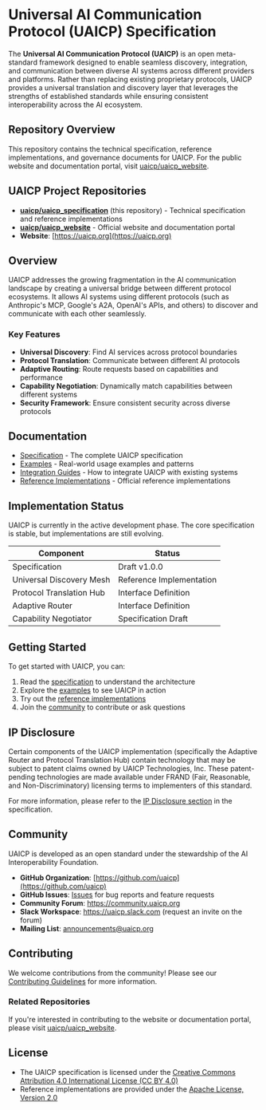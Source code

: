 # Universal AI Communication Protocol (UAICP) Specification

The **Universal AI Communication Protocol (UAICP)** is an open meta-standard framework designed to enable seamless discovery, integration, and communication between diverse AI systems across different providers and platforms. Rather than replacing existing proprietary protocols, UAICP provides a universal translation and discovery layer that leverages the strengths of established standards while ensuring consistent interoperability across the AI ecosystem.

## Repository Overview

This repository contains the technical specification, reference implementations, and governance documents for UAICP. For the public website and documentation portal, visit [uaicp/uaicp_website](https://github.com/uaicp/uaicp_website).

## UAICP Project Repositories

- **[uaicp/uaicp_specification](https://github.com/uaicp/uaicp_specification)** (this repository) - Technical specification and reference implementations
- **[uaicp/uaicp_website](https://github.com/uaicp/uaicp_website)** - Official website and documentation portal
- **Website**: [https://uaicp.org](https://uaicp.org)

## Overview

UAICP addresses the growing fragmentation in the AI communication landscape by creating a universal bridge between different protocol ecosystems. It allows AI systems using different protocols (such as Anthropic's MCP, Google's A2A, OpenAI's APIs, and others) to discover and communicate with each other seamlessly.

### Key Features

- **Universal Discovery**: Find AI services across protocol boundaries
- **Protocol Translation**: Communicate between different AI protocols
- **Adaptive Routing**: Route requests based on capabilities and performance
- **Capability Negotiation**: Dynamically match capabilities between different systems
- **Security Framework**: Ensure consistent security across diverse protocols

## Documentation

- [Specification](docs/specification/specification.md) - The complete UAICP specification
- [Examples](docs/examples/) - Real-world usage examples and patterns
- [Integration Guides](docs/integration-guides/) - How to integrate UAICP with existing systems
- [Reference Implementations](reference-impl/) - Official reference implementations

## Implementation Status

UAICP is currently in the active development phase. The core specification is stable, but implementations are still evolving.

| Component | Status |
|-----------|--------|
| Specification | Draft v1.0.0 |
| Universal Discovery Mesh | Reference Implementation |
| Protocol Translation Hub | Interface Definition |
| Adaptive Router | Interface Definition |
| Capability Negotiator | Specification Draft |

## Getting Started

To get started with UAICP, you can:

1. Read the [specification](docs/specification/specification.md) to understand the architecture
2. Explore the [examples](docs/examples/) to see UAICP in action
3. Try out the [reference implementations](reference-impl/)
4. Join the [community](#community) to contribute or ask questions

## IP Disclosure

Certain components of the UAICP implementation (specifically the Adaptive Router and Protocol Translation Hub) contain technology that may be subject to patent claims owned by UAICP Technologies, Inc. These patent-pending technologies are made available under FRAND (Fair, Reasonable, and Non-Discriminatory) licensing terms to implementers of this standard.

For more information, please refer to the [IP Disclosure section](docs/specification/specification.md#legal-notice-and-ip-disclosure) in the specification.

## Community

UAICP is developed as an open standard under the stewardship of the AI Interoperability Foundation.

- **GitHub Organization**: [https://github.com/uaicp](https://github.com/uaicp)
- **GitHub Issues**: [Issues](https://github.com/uaicp/uaicp_specification/issues) for bug reports and feature requests
- **Community Forum**: https://community.uaicp.org
- **Slack Workspace**: https://uaicp.slack.com (request an invite on the forum)
- **Mailing List**: announcements@uaicp.org

## Contributing

We welcome contributions from the community! Please see our [Contributing Guidelines](CONTRIBUTING.md) for more information.

### Related Repositories

If you're interested in contributing to the website or documentation portal, please visit [uaicp/uaicp_website](https://github.com/uaicp/uaicp_website).

## License

- The UAICP specification is licensed under the [Creative Commons Attribution 4.0 International License (CC BY 4.0)](https://creativecommons.org/licenses/by/4.0/)
- Reference implementations are provided under the [Apache License, Version 2.0](https://www.apache.org/licenses/LICENSE-2.0)